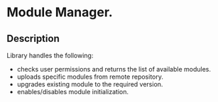 # Module Manager.

## Description
Library handles the following:
* checks user permissions and returns the list of available modules.
* uploads specific modules from remote repository.
* upgrades existing module to the required version.
* enables/disables module initialization.
